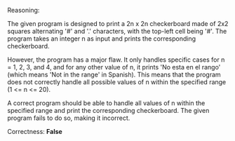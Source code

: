 Reasoning:

The given program is designed to print a 2n x 2n checkerboard made of 2x2 squares alternating '#' and '.' characters, with the top-left cell being '#'. The program takes an integer n as input and prints the corresponding checkerboard.

However, the program has a major flaw. It only handles specific cases for n = 1, 2, 3, and 4, and for any other value of n, it prints 'No esta en el rango' (which means 'Not in the range' in Spanish). This means that the program does not correctly handle all possible values of n within the specified range (1 <= n <= 20).

A correct program should be able to handle all values of n within the specified range and print the corresponding checkerboard. The given program fails to do so, making it incorrect.

Correctness: **False**